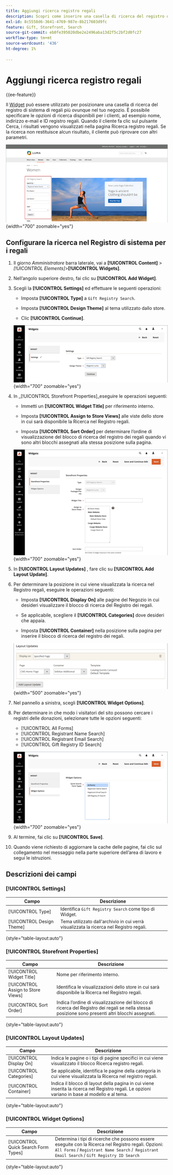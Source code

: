 ```yaml
---
title: Aggiungi ricerca registro regali
description: Scopri come inserire una casella di ricerca del registro dei regali per aiutare i visitatori a memorizzare i prodotti acquistati dai registri dei clienti.
exl-id: 8c5558d6-3641-4769-987e-8b217603d9fc
feature: Gift, Storefront, Search
source-git-commit: eb0fe395020dbe2e2496aba13d2f5c2bf2d0fc27
workflow-type: tm+mt
source-wordcount: '436'
ht-degree: 1%

---
```


# Aggiungi ricerca registro regali

{{ee-feature}}

Il [Widget](../content-design/widgets.md) può essere utilizzato per posizionare una casella di ricerca del registro di sistema di regali più ovunque nel tuo negozio. È possibile specificare le opzioni di ricerca disponibili per i clienti, ad esempio nome, indirizzo e-mail e ID registro regali. Quando il cliente fa clic sul pulsante Cerca, i risultati vengono visualizzati nella pagina Ricerca registro regali. Se la ricerca non restituisce alcun risultato, il cliente può riprovare con altri parametri.

![Esempio di vetrina: ricerca nel registro regali](./assets/storefront-gift-registry-search.png){width="700" zoomable="yes"}

## Configurare la ricerca nel Registro di sistema per i regali

1. Il giorno _Amministratore_ barra laterale, vai a **[!UICONTROL Content]** > _[!UICONTROL Elements]_>**[!UICONTROL Widgets]**.

1. Nell’angolo superiore destro, fai clic su **[!UICONTROL Add Widget]**.

1. Scegli la **[!UICONTROL Settings]** ed effettuare le seguenti operazioni:

   - Imposta **[!UICONTROL Type]** a `Gift Registry Search`.

   - Imposta **[!UICONTROL Design Theme]** al tema utilizzato dallo store.

   - Clic **[!UICONTROL Continue]**.

   ![Registro regali - Impostazioni di ricerca](./assets/widget-gift-registry-search-settings.png){width="700" zoomable="yes"}

1. In _[!UICONTROL Storefront Properties]_eseguire le operazioni seguenti:

   - Immetti un **[!UICONTROL Widget Title]** per riferimento interno.

   - Imposta **[!UICONTROL Assign to Store Views]** alle viste dello store in cui sarà disponibile la Ricerca nel Registro regali.

   - Imposta **[!UICONTROL Sort Order]** per determinare l’ordine di visualizzazione del blocco di ricerca del registro dei regali quando vi sono altri blocchi assegnati alla stessa posizione sulla pagina.

   ![Registro regali - proprietà vetrina](./assets/widget-gift-registry-search-storefront-properties.png){width="700" zoomable="yes"}

1. In **[!UICONTROL Layout Updates]** , fare clic su **[!UICONTROL Add Layout Update]**.

1. Per determinare la posizione in cui viene visualizzata la ricerca nel Registro regali, eseguire le operazioni seguenti:

   - Imposta **[!UICONTROL Display On]** alle pagine del Negozio in cui desideri visualizzare il blocco di ricerca del Registro dei regali.

   - Se applicabile, scegliere il **[!UICONTROL Categories]** dove desideri che appaia.

   - Imposta **[!UICONTROL Container]** nella posizione sulla pagina per inserire il blocco di ricerca del registro dei regali.

   ![Registro regali - Aggiornamenti del layout](./assets/widget-gift-registry-search-layout-updates.png){width="500" zoomable="yes"}

1. Nel pannello a sinistra, scegli **[!UICONTROL Widget Options]**.

1. Per determinare in che modo i visitatori del sito possono cercare i registri delle donazioni, selezionare tutte le opzioni seguenti:

   - [!UICONTROL All Forms]
   - [!UICONTROL Registrant Name Search]
   - [!UICONTROL Registrant Email Search]
   - [!UICONTROL Gift Registry ID Search]

   ![Registro regali - opzioni widget](./assets/widget-gift-registry-search-widget-options.png){width="700" zoomable="yes"}

1. Al termine, fai clic su **[!UICONTROL Save]**.

1. Quando viene richiesto di aggiornare la cache delle pagine, fai clic sul collegamento nel messaggio nella parte superiore dell’area di lavoro e segui le istruzioni.

## Descrizioni dei campi

### [!UICONTROL Settings]

| Campo | Descrizione |
|--- |--- |
| [!UICONTROL Type] | Identifica `Gift Registry Search` come tipo di Widget. |
| [!UICONTROL Design Theme] | Tema utilizzato dall&#39;archivio in cui verrà visualizzata la ricerca nel Registro regali. |

{style="table-layout:auto"}

### [!UICONTROL Storefront Properties]

| Campo | Descrizione |
|--- |--- |
| [!UICONTROL Widget Title] | Nome per riferimento interno. |
| [!UICONTROL Assign to Store Views] | Identifica le visualizzazioni dello store in cui sarà disponibile la Ricerca nel Registro regali. |
| [!UICONTROL Sort Order] | Indica l’ordine di visualizzazione del blocco di ricerca del Registro dei regali se nella stessa posizione sono presenti altri blocchi assegnati. |

{style="table-layout:auto"}

### [!UICONTROL Layout Updates]

| Campo | Descrizione |
|--- |--- |
| [!UICONTROL Display On] | Indica le pagine o i tipi di pagine specifici in cui viene visualizzato il blocco Ricerca registro regali. |
| [!UICONTROL Categories] | Se applicabile, identifica le pagine della categoria in cui viene visualizzata la Ricerca nel registro regali. |
| [!UICONTROL Container] | Indica il blocco di layout della pagina in cui viene inserita la ricerca nel Registro regali. Le opzioni variano in base al modello e al tema. |

{style="table-layout:auto"}

### [!UICONTROL Widget Options]

| Campo | Descrizione |
|--- |--- |
| [!UICONTROL Quick Search Form Types] | Determina i tipi di ricerche che possono essere eseguite con la Ricerca nel Registro regali. Opzioni: `All Forms` / `Registrant Name Search` /` Registrant Email Search` / `Gift Registry ID Search` |

{style="table-layout:auto"}
